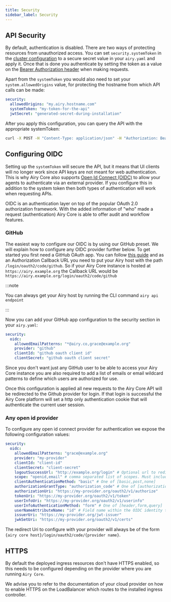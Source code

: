 ```yaml
---
title: Security
sidebar_label: Security
---
```


## API Security

By default, authentication is disabled. There are two ways of protecting resources from unauthorized access.
You can set `security.systemToken` in the [cluster configuration](getting-started/installation/configuration.md) to a secure secret value in your `airy.yaml` and apply it. Once that is done you authenticate by setting the token as a value on the [Bearer Authorization header](https://tools.ietf.org/html/rfc6750#section-2.1) when making requests.

Apart from the `systemToken` you would also need to set your `system.allowedOrigins` value, for protecting the hostname from which API calls can be made:

```yaml
security:
  allowedOrigins: "my.airy.hostname.com"
  systemToken: "my-token-for-the-api"
  jwtSecret: "generated-secret-during-installation"
```

After you apply this configuration, you can query the API with the appropriate systemToken:

```sh
curl -X POST -H "Content-Type: application/json" -H "Authorization: Bearer my-token-for-the-api" http://airy.core/conversations.list

```

## Configuring OIDC

Setting up the `systemToken` will secure the API, but it means that UI clients will no longer work since API keys are not meant for web authentication. This is why Airy Core also supports [Open Id Connect (OIDC)](https://openid.net/connect/) to allow your agents to authenticate via an external provider. If you configure this in addition to the system token then both types of authentication will work when requesting APIs.

OIDC is an authentication layer on top of the popular OAuth 2.0 authorization framework. With the added information of
"who" made a request (authentication) Airy Core is able to offer audit and workflow features.

### GitHub

The easiest way to configure our OIDC is by using our GitHub preset. We will explain how to configure any OIDC provider further below. To get started you first need a GitHub OAuth app. You can follow [this guide](https://docs.github.com/en/developers/apps/creating-an-oauth-app) and as an Authorization Callback URL you need to put your Airy host with the
path `/login/oauth2/code/github`. So if your Airy Core instance is hosted at `https://airy.example.org` the Callback URL
would be `https://airy.example.org/login/oauth2/code/github`

:::note

You can always get your Airy host by running the CLI command `airy api endpoint`

:::

Now you can add your GitHub app configuration to the security section in your `airy.yaml`:

```yaml
security:
  oidc:
    allowedEmailPatterns: "*@airy.co,grace@example.org"
    provider: "github"
    clientId: "github oauth client id"
    clientSecret: "github oauth client secret"
```

Since you don't want just any GitHub user to be able to access your Airy Core instance you are also required to add
a list of emails or email wildcard patterns to define which users are authorized for use.

Once this configuration is applied all new requests to the Airy Core API will be redirected to the Github
provider for login. If that login is successful the Airy Core platform will set a http only authentication cookie
that will authenticate the current user session.

### Any open id provider

To configure any open id connect provider for authentication we expose the following configuration values:

```yaml
security:
  oidc:
    allowedEmailPatterns: "grace@example.org"
    provider: "my-provider"
    clientId: "client-id"
    clientSecret: "client-secret"
    logoutSuccessUrl: "http://example.org/login" # Optional url to redirect to when logged out
    scope: "openid,email" # comma separated list of scopes. Must include "openid"
    clientAuthenticationMethod: "basic" # One of [basic,post,none]
    authorizationGrantType: "authorization_code" # One of [authorization_code,implicit,refresh_token,client_credentials,password]
    authorizationUri: "https://my-provider.org/oauth2/v1/authorize"
    tokenUri: "https://my-provider.org/oauth2/v1/token"
    userInfoUri: "https://my-provider.org/oauth2/v1/userinfo"
    userInfoAuthenticationMethod: "form" # One of [header,form,query]
    userNameAttributeName: "id" # Field name within the OIDC identity token that uniquely identifies the user
    issuerUri: "https://my-provider.org/jwt-issuer"
    jwkSetUri: "https://my-provider.org/oauth2/v1/certs"
```

The redirect Uri to configure with your provider will always be of the form `{airy core host}/login/oauth2/code/{provider name}`.

## HTTPS

By default the deployed ingress resources don't have HTTPS enabled, so this needs to be configured depending on the provider where you are running `Airy Core`.

We advise you to refer to the documentation of your cloud provider on how to enable HTTPS on the LoadBalancer which routes to the installed ingress controller.
